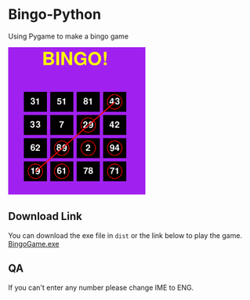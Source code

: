 # Bingo-Python
Using Pygame to make a bingo game

<img src="preview.png" alt="preview" height="300"/>

## Download Link
You can download the exe file in `dist` or the link below to play the game.<br>
[BingoGame.exe](https://github.com/VincentETN/Bingo-Python/raw/main/dist/BingoGame.exe)

## QA
If you can't enter any number please change IME to ENG.
